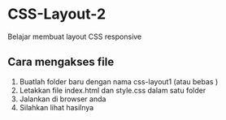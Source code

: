 # CSS-Layout-2
Belajar membuat layout CSS responsive

## Cara mengakses file
1. Buatlah folder baru dengan nama css-layout1 (atau bebas )
2. Letakkan file index.html dan style.css dalam satu folder
3. Jalankan di browser anda
4. Silahkan lihat hasilnya
